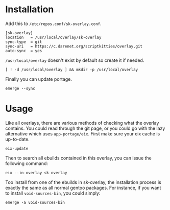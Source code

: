 # Installation
Add this to `/etc/repos.conf/sk-overlay.conf`.

```
[sk-overlay]
location   = /usr/local/overlay/sk-overlay
sync-type  = git
sync-uri   = https://c.darenet.org/scriptkitties/overlay.git
auto-sync  = yes
```

`/usr/local/overlay` doesn't exist by default so create it if needed.
```
[ ! -d /usr/local/overlay ] && mkdir -p /usr/local/overlay
```

Finally you can update portage.
```
emerge --sync
```

# Usage
Like all overlays, there are various methods of checking what the overlay
contains. You could read through the git page, or you could go with the lazy
alternative which uses `app-portage/eix`. First make sure your eix cache is
up-to-date.
```
eix-update
```

Then to search all ebuilds contained in this overlay, you can issue the
following command:
```
eix --in-overlay sk-overlay
```

Too install from one of the ebuilds in sk-overlay, the installation process
is exactly the same as all normal gentoo packages. For instance, if you want to
install `void-sources-bin`, you could simply:
```
emerge -a void-sources-bin
```
